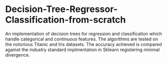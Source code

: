 # Decision-Tree-Regressor-Classification-from-scratch
An implementation of decision trees for regression and classification which handle categorical and continuous features. 
The algorithms are tested on the notorious Titanic and Iris datasets. The accuracy achieved is compared against the industry standard implmentation in Sklearn registering minimal divergence. 

